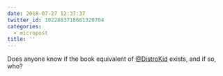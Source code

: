 ```yaml
---
date: 2018-07-27 12:37:37
twitter_id: 1022883718661320704
categories:
  - micropost
title: ''
---
```


Does anyone know if the book equivalent of [@DistroKid](https://twitter.com/DistroKid) exists, and if so, who?
